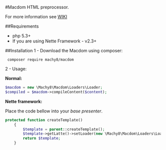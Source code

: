 #Macdom
HTML preprocessor.

For more information see [WIKI](https://github.com/Machy8/Macdom/wiki)

##Requirements

- php 5.3+
- If you are using Nette Framework - v2.3+

##Installation
1 - Download the Macdom using composer:
```
 composer require machy8/macdom
```
2 - Usage:

**Normal:**

```php
$macdom = new \Machy8\Macdom\Loaders\Loader;
$compiled = $macdom->compileContent($content);
```

**Nette framework:**

Place the code bellow into your *base presenter*.

```php
protected function createTemplate()
    {
        $template = parent::createTemplate();
        $template->getLatte()->setLoader(new \Machy8\Macdom\Loaders\LoaderLatte($this));
        return $template;
    }
```
